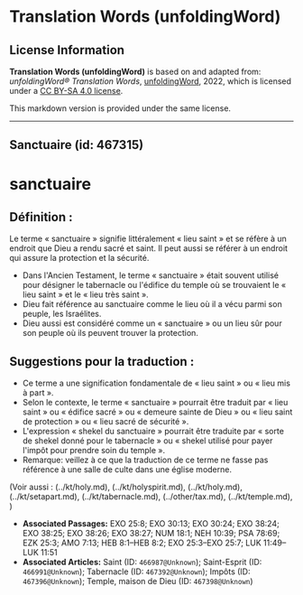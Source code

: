 # Translation Words (unfoldingWord)

## License Information

**Translation Words (unfoldingWord)** is based on and adapted from: _unfoldingWord® Translation Words_, [unfoldingWord](https://unfoldingword.org/utw), 2022, which is licensed under a [CC BY-SA 4.0 license](https://creativecommons.org/licenses/by-sa/4.0/legalcode.en).

This markdown version is provided under the same license.



--------------------------------

## Sanctuaire (id: 467315)

sanctuaire
==========

Définition :
------------

Le terme « sanctuaire » signifie littéralement « lieu saint » et se réfère à un endroit que Dieu a rendu sacré et saint. Il peut aussi se référer à un endroit qui assure la protection et la sécurité.

* Dans l'Ancien Testament, le terme « sanctuaire » était souvent utilisé pour désigner le tabernacle ou l'édifice du temple où se trouvaient le « lieu saint » et le « lieu très saint ».
* Dieu fait référence au sanctuaire comme le lieu où il a vécu parmi son peuple, les Israélites.
* Dieu aussi est considéré comme un « sanctuaire » ou un lieu sûr pour son peuple où ils peuvent trouver la protection.

Suggestions pour la traduction :
--------------------------------

* Ce terme a une signification fondamentale de « lieu saint » ou « lieu mis à part ».
* Selon le contexte, le terme « sanctuaire » pourrait être traduit par « lieu saint » ou « édifice sacré » ou « demeure sainte de Dieu » ou « lieu saint de protection » ou « lieu sacré de sécurité ».
* L'expression « shekel du sanctuaire » pourrait être traduite par « sorte de shekel donné pour le tabernacle » ou « shekel utilisé pour payer l'impôt pour prendre soin du temple ».
* Remarque: veillez à ce que la traduction de ce terme ne fasse pas référence à une salle de culte dans une église moderne.

(Voir aussi : (../kt/holy.md), (../kt/holyspirit.md), (../kt/holy.md), (../kt/setapart.md), (../kt/tabernacle.md), (../other/tax.md), (../kt/temple.md), )

* **Associated Passages:** EXO 25:8; EXO 30:13; EXO 30:24; EXO 38:24; EXO 38:25; EXO 38:26; EXO 38:27; NUM 18:1; NEH 10:39; PSA 78:69; EZK 25:3; AMO 7:13; HEB 8:1–HEB 8:2; EXO 25:3–EXO 25:7; LUK 11:49–LUK 11:51
* **Associated Articles:** Saint (ID: `466987@Unknown`); Saint-Esprit (ID: `466991@Unknown`); Tabernacle (ID: `467392@Unknown`); Impôts (ID: `467396@Unknown`); Temple, maison de Dieu (ID: `467398@Unknown`)

